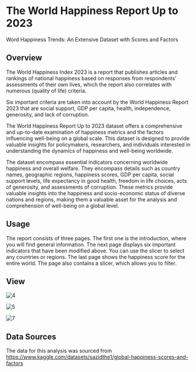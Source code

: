 # The World Happiness Report Up to 2023
Word Happiness Trends: An Extensive Dataset with Scores and Factors

## Overview

The World Happiness Index 2023 is a report that publishes articles and rankings of national happiness based on responses from respondents’ assessments of their own lives, which the report also correlates with numerous (quality of life) criteria.

Six important criteria are taken into account by the World Happiness Report 2023 that are social support, GDP per capita, health, independence, generosity, and lack of corruption. 

The World Happiness Report Up to 2023 dataset offers a comprehensive and up-to-date examination of happiness metrics and the factors influencing well-being on a global scale. This dataset is designed to provide valuable insights for policymakers, researchers, and individuals interested in understanding the dynamics of happiness and well-being worldwide.

The dataset encompass essential indicators concerning worldwide happiness and overall welfare. They encompass details such as country names, geographic regions, happiness scores, GDP per capita, social support levels, life expectancy in good health, freedom in life choices, acts of generosity, and assessments of corruption. These metrics provide valuable insights into the happiness and socio-economic status of diverse nations and regions, making them a valuable asset for the analysis and comprehension of well-being on a global level.

## Usage

The report consists of three pages. The first one is the introduction, where you will find general information. The next page displays six important indicators that have been modified above. You can use the slicer to select any countries or regions. The last page shows the happiness score for the entire world. The page also contains a slicer, which allows you to filter. 

## View

![4](https://github.com/MaryiMar/Excel_project/assets/137822835/dc199909-2161-49c5-a1fe-e43ecbba923d)

![5](https://github.com/MaryiMar/Excel_project/assets/137822835/32c13647-9e97-4353-8549-6d15459f59b6)

![7](https://github.com/MaryiMar/Excel_project/assets/137822835/de0b981d-6cc6-4c21-9f6e-4133474c780e)



## Data Sources
The data for this analysis was sourced from https://www.kaggle.com/datasets/sazidthe1/global-happiness-scores-and-factors
